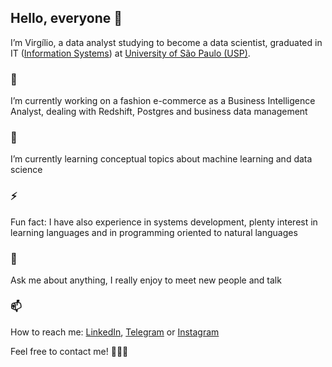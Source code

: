 ## Hello, everyone 👋

I’m Virgílio, a data analyst studying to become a data scientist, graduated in IT ([Information Systems](https://uspdigital.usp.br/jupiterweb/listarGradeCurricular?codcg=86&codcur=86200&codhab=204&tipo=N)) at [University of São Paulo (USP)](https://www5.usp.br).

### 🔭
I’m currently working on a fashion e-commerce as a Business Intelligence Analyst, dealing with Redshift, Postgres and business data management

### 🌱
I’m currently learning conceptual topics about machine learning and data science

### ⚡
Fun fact: I have also experience in systems development, plenty interest in learning languages and in programming oriented to natural languages

### 💬
Ask me about anything, I really enjoy to meet new people and talk

### 📫
How to reach me: [LinkedIn](https://linkedin.com/in/vafjr87), [Telegram](https://t.me/vafjr87) or [Instagram](https://instagram.com/vafjr87) 

Feel free to contact me! 👨🏽‍💻

<!--
**vafjr87/vafjr87** is a ✨ _special_ ✨ repository because its `README.md` (this file) appears on your GitHub profile.

Here are some ideas to get you started:
- 👯 I’m looking to collaborate on ...
- 🤔 I’m looking for help with ...
- 😄 Pronouns: ...
-->

